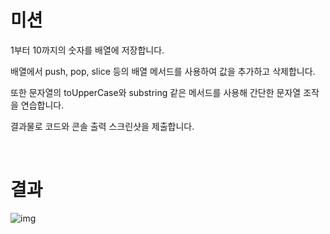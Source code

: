 # 미션
1부터 10까지의 숫자를 배열에 저장합니다.

배열에서 push, pop, slice 등의 배열 메서드를 사용하여 값을 추가하고 삭제합니다.

또한 문자열의 toUpperCase와 substring 같은 메서드를 사용해 간단한 문자열 조작을 연습합니다.

결과물로 코드와 콘솔 출력 스크린샷을 제출합니다.

<br>

# 결과
![img](https://github.com/user-attachments/assets/a46c1b1f-8ee9-4856-8c9a-4f840ba684ec)
